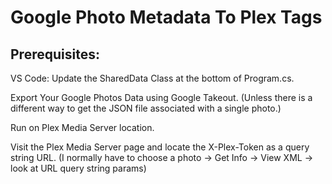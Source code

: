 # Google Photo Metadata To Plex Tags

## Prerequisites:
VS Code: Update the SharedData Class at the bottom of Program.cs.

Export Your Google Photos Data using Google Takeout. (Unless there is a different way to get the JSON file associated with a single photo.)

Run on Plex Media Server location.

Visit the Plex Media Server page and locate the X-Plex-Token as a query string URL. (I normally have to choose a photo -> Get Info -> View XML -> look at URL query string params)
